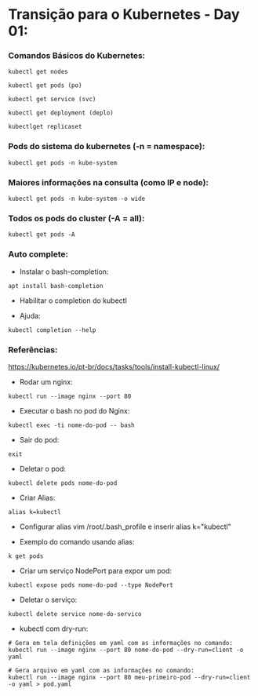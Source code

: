# Transição para o Kubernetes - Day 01:

### Comandos Básicos do Kubernetes:
```
kubectl get nodes

kubectl get pods (po)

kubectl get service (svc)

kubectl get deployment (deplo)

kubectlget replicaset 
```

### Pods do sistema do kubernetes (-n = namespace):
```
kubectl get pods -n kube-system
```

### Maiores informações na consulta (como IP e node):
```
kubectl get pods -n kube-system -o wide
```

### Todos os pods do cluster (-A = all):
```
kubectl get pods -A 
```


### Auto complete:

* Instalar o bash-completion:
```
apt install bash-completion
```

* Habilitar o completion do kubectl

* Ajuda:
```
kubectl completion --help
```

### Referências:
https://kubernetes.io/pt-br/docs/tasks/tools/install-kubectl-linux/

* Rodar um nginx:
```
kubectl run --image nginx --port 80
```

* Executar o bash no pod do Nginx:
```
kubectl exec -ti nome-do-pod -- bash
```

* Sair do pod:
```
exit
```

* Deletar o pod:
```
kubectl delete pods nome-do-pod
```

* Criar Alias:
```
alias k=kubectl
```

* Configurar alias
vim /root/.bash_profile e inserir alias k="kubectl"

* Exemplo do comando usando alias:
```
k get pods
```

* Criar um serviço NodePort para expor um pod:
```
kubectl expose pods nome-do-pod --type NodePort
```

* Deletar o serviço:
```
kubectl delete service nome-do-servico
```

* kubectl com dry-run: 
```
# Gera em tela definições em yaml com as informações no comando:
kubectl run --image nginx --port 80 nome-do-pod --dry-run=client -o yaml
```

```
# Gera arquivo em yaml com as informações no comando:
kubectl run --image nginx --port 80 meu-primeiro-pod --dry-run=client -o yaml > pod.yaml
```
